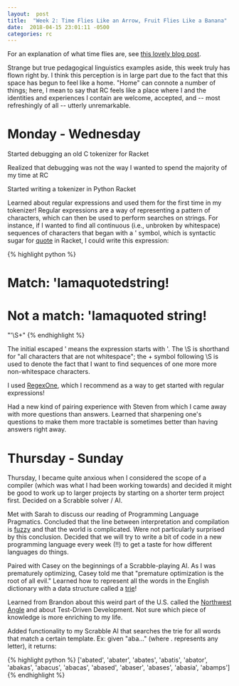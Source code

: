```yaml
---
layout:  post
title:  "Week 2: Time Flies Like an Arrow, Fruit Flies Like a Banana"
date:  2018-04-15 23:01:11 -0500
categories: rc
---
```


For an explanation of what time flies are, see [this lovely blog post](https://allthingslinguistic.com/post/51834369484/structural-ambiguity-illustrations-from).

Strange but true pedagogical linguistics examples aside, this week truly has flown right by. I think this perception is in large part due to the fact that this space has begun to feel like a home. "Home" can connote a number of things; here, I mean to say that RC feels like a place where I and the identities and experiences I contain are welcome, accepted, and -- most refreshingly of all -- utterly unremarkable.

# Monday - Wednesday

Started debugging an old C tokenizer for Racket

Realized that debugging was not the way I wanted to spend the majority of my time at RC

Started writing a tokenizer in Python Racket

Learned about regular expressions and used them for the first time in my tokenizer! Regular expressions are a way of representing a pattern of characters, which can then be used to perform searches on strings. For instance, if I wanted to find all continuous (i.e., unbroken by whitespace) sequences of characters that began with a ' symbol, which is syntactic sugar for [quote](https://docs.racket-lang.org/guide/quote.html) in Racket, I could write this expression:

{% highlight python %}
# Match: 'Iamaquotedstring!
# Not a match: 'Iamaquoted string!
"\'\S+"
{% endhighlight %}

The initial escaped ' means the expression starts with '. The \S is shorthand for "all characters that are not whitespace"; the + symbol following \S is used to denote the fact that I want to find sequences of one more more non-whitespace characters.

I used [RegexOne](https://regexone.com/), which I recommend as a way to get started with regular expressions!

Had a new kind of pairing experience with Steven from which I came away with more questions than answers. Learned that sharpening one's questions to make them more tractable is sometimes better than having answers right away.

# Thursday - Sunday

Thursday, I became quite anxious when I considered the scope of a compiler (which was what I had been working towards) and decided it might be good to work up to larger projects by starting on a shorter term project first. Decided on a Scrabble solver / AI.

Met with Sarah to discuss our reading of Programming Language Pragmatics. Concluded that the line between interpretation and compilation is [fuzzy](https://nedbatchelder.com/blog/201803/is_python_interpreted_or_compiled_yes.html) and that the world is complicated. Were not particularly surprised by this conclusion. Decided that we will try to write a bit of code in a new programming language every week (!!) to get a taste for how different languages do things.

Paired with Casey on the beginnings of a Scrabble-playing AI. As I was prematurely optimizing, Casey told me that "premature optimization is the root of all evil." Learned how to represent all the words in the English dictionary with a data structure called a [trie](https://en.wikipedia.org/wiki/Trie)!

Learned from Brandon about this weird part of the U.S. called the [Northwest Angle](https://en.wikipedia.org/wiki/Northwest_Angle) and about Test-Driven Development. Not sure which piece of knowledge is more enriching to my life.

Added functionality to my Scrabble AI that searches the trie for all words that match a certain template. Ex: given "aba..." (where . represents any letter), it returns:

{% highlight python %}
['abated', 'abater', 'abates', 'abatis', 'abator', 'abakas', 'abacus', 'abacas', 'abased', 'abaser', 'abases', 'abasia', 'abamps']
{% endhighlight %}
